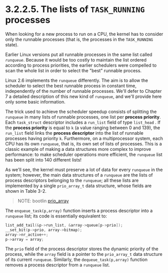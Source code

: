 # 3.2.2.5. The lists of `TASK_RUNNING` processes

When looking for a new process to run on a CPU, the kernel has to consider only the runnable processes (that is, the processes in the  `TASK_RUNNING` state).

Earlier Linux versions put all runnable processes in the same list called *`runqueue`*. Because it would be too costly to maintain the list ordered according to process priorities, the earlier schedulers were compelled to scan the whole list in order to select the "best" runnable process.

Linux 2.6 implements the `runqueue` differently. The aim is to allow the scheduler to select the best runnable process in constant time, independently of the number of runnable processes. We'll defer to Chapter 7 a detailed description of this new kind of `runqueue`, and we'll provide here only some basic information.

The trick used to achieve the scheduler speedup consists of splitting the `runqueue` in many lists of runnable processes, one list per **process priority**. Each  `task_struct` descriptor includes a  `run_list`
field of type  `list_head` . If the **process priority** is equal to `k` (a value ranging between 0 and 139), the `run_list` field links the **process descriptor** into the list of runnable processes having priority `k`. Furthermore, on a multiprocessor system, each CPU has its own `runqueue`, that is, its own set of lists of processes. This is a classic example of making a data structures more complex to improve performance: to make scheduler operations more efficient, the `runqueue` list has been split into 140 different lists!

As we'll see, the kernel must preserve a lot of data for every `runqueue` in the system; however, the main data structures of a `runqueue` are the lists of process descriptors belonging to the `runqueue`; all these lists are implemented by a single  `prio_array_t` data structure, whose fields are shown in Table 3-2.

> NOTE: bootlin [prio_array](https://elixir.bootlin.com/linux/v2.6.11/source/kernel/sched.c#L185)

The  `enqueue_task(p,array)` function inserts a process descriptor into a `runqueue` list; its code is essentially equivalent to:

```c
list_add_tail(&p->run_list, &array->queue[p->prio]);
__set_bit(p->prio, array->bitmap);
array->nr_active++;
p->array = array;
```

The  `prio` field of the process descriptor stores the dynamic priority of the process, while the  `array` field is a pointer to the  `prio_array_t` data structure of its current `runqueue`. Similarly, the `dequeue_task(p,array)` function removes a process descriptor from a `runqueue` list.